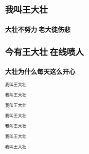 # 我叫王大壮

## 大壮不努力 老大徒伤悲

#  今有王大壮  在线喷人

##  大壮为什么每天这么开心



我叫王大壮

我叫王大壮

我叫王大壮

我叫王大壮

我叫王大壮

我叫王大壮

我叫王大壮

